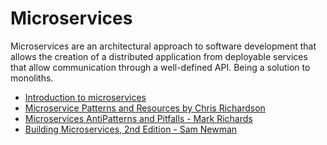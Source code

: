 # Microservices

Microservices are an architectural approach to software development that allows the creation of a distributed application from deployable services that allow communication through a well-defined API. Being a solution to monoliths.

- [Introduction to microservices](https://developer.ibm.com/learningpaths/get-started-application-modernization/intro-microservices/introduction/)
- [Microservice Patterns and Resources by Chris Richardson](https://microservices.io/index.html)
- [Microservices AntiPatterns and Pitfalls - Mark Richards](https://www.oreilly.com/content/microservices-antipatterns-and-pitfalls/)
- [Building Microservices, 2nd Edition - Sam Newman](https://samnewman.io/books/building_microservices_2nd_edition/)
